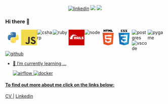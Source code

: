 <div align="center">
 <a href="https://www.linkedin.com/in/esther-cho12345/">
    <img alt="linkedin" title="My LinkedIn Page" src="https://img.shields.io/badge/LinkedIn-0077B5?style=for-the-badge&logo=linkedin&logoColor=white"></a>
 <a href="mailto:helloecho12345@gmail.com">
  <img src="https://img.shields.io/badge/Email-%23D14836?style=for-the-badge&logo=gmail&logoColor=white"/></a>
   <a href="https://github.com/helloecho12345">
     <a href="https://www.codewars.com/users/echo12345">
    <img src="https://img.shields.io/badge/CodeWars-%23AD2C27?style=for-the-badge&logo=codewars&logoColor=white"/></a>
 </div>

### Hi there 👋

<a href="https://www.python.org" />
<img align="left" alt="python" width="50px" src="https://raw.githubusercontent.com/github/explore/80688e429a7d4ef2fca1e82350fe8e3517d3494d/topics/python/python.png" />

<img align="left" alt="javascript" width="50px" src="https://raw.githubusercontent.com/github/explore/80688e429a7d4ef2fca1e82350fe8e3517d3494d/topics/javascript/javascript.png" />

<a href="https://dotnet.microsoft.com/en-us/languages/csharp" />
<img align="left" alt="csharp" width="50px" src="https://github.com/dotnet/vscode-csharp/blob/main/images/csharpIcon.png" />


<a href="https://www.ruby-lang.org/en/" />
<img align="left" alt="ruby" width="50px" src="https://github.com/helloecho12345/helloecho12345/assets/92740628/8739983e-2b7e-4a3d-9049-b336febfbb1f" />

<img align="left" alt="rails" width="50px" src="https://raw.githubusercontent.com/github/explore/80688e429a7d4ef2fca1e82350fe8e3517d3494d/topics/rails/rails.png" />

<img align="left" alt="node" width="50px" src="https://cdn-icons-png.flaticon.com/512/919/919825.png" />




<img align="left" alt="html" width="50px" src="https://raw.githubusercontent.com/github/explore/80688e429a7d4ef2fca1e82350fe8e3517d3494d/topics/html/html.png" />

<img align="left" alt="css" width="50px" src="https://raw.githubusercontent.com/github/explore/80688e429a7d4ef2fca1e82350fe8e3517d3494d/topics/css/css.png" />

<img align="left" alt="postgres" width="50px" src="https://www.pngkey.com/png/detail/466-4667821_postgres-logo.png" />

<img align="left" alt="pygame" width="50px" src="https://miro.medium.com/max/640/0*nr8xfIriulC1eIkW.png" />

<img align="left" alt="vscode" width="50px" src="https://ih1.redbubble.net/image.1470587088.2816/st,small,845x845-pad,1000x1000,f8f8f8.jpg" />

<img alt="github" width="50px" src="https://github.githubassets.com/images/modules/logos_page/GitHub-Mark.png" />



- 🌱 I’m currently learning ...
  
  <a href="https://airflow.apache.org/">
  <img alt="airflow" width="50px" src="https://airflow.apache.org/favicons/android-icon-192x192.png" />
     
  <a href="https://docs.docker.com/">
  <img alt="docker" width="50px" src="https://upload.wikimedia.org/wikipedia/commons/a/a7/Docker-svgrepo-com.svg" />

<!--
**helloecho12345/helloecho12345** is a ✨ _special_ ✨ repository because its `README.md` (this file) appears on your GitHub profile.

Here are some ideas to get you started:

- 🔭 I’m currently working on ...
- 🌱 I’m currently learning ...
- 👯 I’m looking to collaborate on ...
- 🤔 I’m looking for help with ...
- 💬 Ask me about ...
- 📫 How to reach me: ...
- 😄 Pronouns: ...
- ⚡ Fun fact: ...

<img align="left" alt="phaser3" width="26px" src="https://raw.githubusercontent.com/github/explore/80688e429a7d4ef2fca1e82350fe8e3517d3494d/topics/phaser/phaser.png" />

<img align="left" alt="logicPro" width="26px" src="https://upload.wikimedia.org/wikipedia/en/e/e2/2015_Logic_Pro_Logo.png" />
-->

#### To find out more about me click on the links below:

<a href="https://github.com/helloecho12345/CV"> CV </a>     |     <a href="https://www.linkedin.com/in/esther-cho12345/"> Linkedin </a> 

